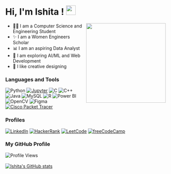 <h1> Hi, I'm Ishita ! <img src = "https://raw.githubusercontent.com/MartinHeinz/MartinHeinz/master/wave.gif" width = 30px> </h1>

<img src="https://user-images.githubusercontent.com/74038190/221352975-94759904-aa4c-4032-a8ab-b546efb9c478.gif" width="250" align="right">

- 👩‍💻 I am a Computer Science and Engineering Student
- ✨ I am a Women Engineers Scholar 
- 📊 I am an aspiring Data Analyst
- 🔭 I am exploring AI/ML and Web Development
- 🎨 I like creative designing


### Languages and Tools
![Python](https://img.shields.io/badge/Python-3776AB?style=for-the-badge&logo=python&logoColor=white)
[![Jupyter](https://img.shields.io/badge/Jupyter-F37626?style=for-the-badge&logo=jupyter&logoColor=white)](https://jupyter.org/)
![C](https://img.shields.io/badge/C-00599C?style=for-the-badge&logo=c&logoColor=white)
![C++](https://img.shields.io/badge/C++-%2300599C.svg?style=for-the-badge&logo=c%2B%2B&logoColor=white)
![Java](https://img.shields.io/badge/Java-ED8B00?style=for-the-badge&logo=java&logoColor=white)
![MySQL](https://img.shields.io/badge/MySQL-4479A1?style=for-the-badge&logo=mysql&logoColor=white)
![R](https://img.shields.io/badge/R-276DC3?style=for-the-badge&logo=r&logoColor=white)
![Power BI](https://img.shields.io/badge/Power%20BI-F2C811?style=for-the-badge&logo=powerbi&logoColor=black)
![OpenCV](https://img.shields.io/badge/OpenCV-27338e?style=for-the-badge&logo=opencv&logoColor=white)
![Figma](https://img.shields.io/badge/Figma-F24E1E?style=for-the-badge&logo=figma&logoColor=white)
[![Cisco Packet Tracer](https://img.shields.io/badge/Cisco%20Packet%20Tracer-0078D7?style=for-the-badge&logo=cisco&logoColor=white)](https://www.netacad.com/courses/packet-tracer)
<!--[![HTML](https://img.shields.io/badge/HTML-E34F26?style=for-the-badge&logo=html5&logoColor=white)](https://developer.mozilla.org/en-US/docs/Web/HTML)
[![CSS](https://img.shields.io/badge/CSS-1572B6?style=for-the-badge&logo=css3&logoColor=white)](https://developer.mozilla.org/en-US/docs/Web/CSS)-->


### Profiles
[![LinkedIn](https://img.shields.io/badge/LinkedIn-0077B5?style=for-the-badge&logo=linkedin&logoColor=white)](https://www.linkedin.com/in/ishita-agarwal-20/)
[![HackerRank](https://img.shields.io/badge/HackerRank-24292E?style=for-the-badge&logo=hackerrank)](https://www.hackerrank.com/ishita_agl20?hr_r=1)
[![LeetCode](https://img.shields.io/badge/LeetCode-000000?style=for-the-badge&logo=leetcode)](https://leetcode.com/Ishita_agl20/)
[![freeCodeCamp](https://img.shields.io/badge/freeCodeCamp-0A0A23?style=for-the-badge&logo=freecodecamp&logoColor=white)](https://www.freecodecamp.org/ishitaagl20)




### My GitHub Profile 

![Profile Views](https://komarev.com/ghpvc/?username=ishitaagl20)
<br>
<br>
[![Ishita's GitHub stats](https://github-readme-stats.vercel.app/api?username=ishitaagl20)](https://github.com/ishitaagl20)


<!--
**ishitaagl20/ishitaagl20** is a ✨ _special_ ✨ repository because its `README.md` (this file) appears on your GitHub profile.

Here are some ideas to get you started:

- 🔭 I’m currently working on ...
- 🌱 I’m currently learning ...
- 👯 I’m looking to collaborate on ...
- 🤔 I’m looking for help with ...
- 💬 Ask me about ...
- 📫 How to reach me: ...
- 😄 Pronouns: ...
- ⚡ Fun fact: ...
-->
